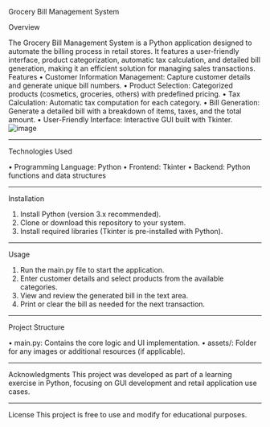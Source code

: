 Grocery Bill Management System


Overview


The Grocery Bill Management System is a Python application designed to automate the billing process in retail stores. It features a user-friendly interface, product categorization, automatic tax calculation, and detailed bill generation, making it an efficient solution for managing sales transactions.
Features
•	Customer Information Management: Capture customer details and generate unique bill numbers.
•	Product Selection: Categorized products (cosmetics, groceries, others) with predefined pricing.
•	Tax Calculation: Automatic tax computation for each category.
•	Bill Generation: Generate a detailed bill with a breakdown of items, taxes, and the total amount.
•	User-Friendly Interface: Interactive GUI built with Tkinter.
![image](https://github.com/user-attachments/assets/fd0e36e1-f393-4480-9c1e-aa48800f2ad4)

________________________________________
Technologies Used


•	Programming Language: Python
•	Frontend: Tkinter
•	Backend: Python functions and data structures
________________________________________
Installation


1.	Install Python (version 3.x recommended).
2.	Clone or download this repository to your system.
3.	Install required libraries (Tkinter is pre-installed with Python).
________________________________________
Usage


1.	Run the main.py file to start the application.
2.	Enter customer details and select products from the available categories.
3.	View and review the generated bill in the text area.
4.	Print or clear the bill as needed for the next transaction.
________________________________________
Project Structure


•	main.py: Contains the core logic and UI implementation.
•	assets/: Folder for any images or additional resources (if applicable).
________________________________________
Acknowledgments
This project was developed as part of a learning exercise in Python, focusing on GUI development and retail application use cases.
________________________________________
License
This project is free to use and modify for educational purposes.


